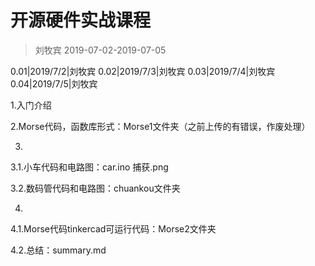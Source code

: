 # 开源硬件实战课程
> 刘牧宾
> 2019-07-02-2019-07-05

0.01|2019/7/2|刘牧宾
0.02|2019/7/3|刘牧宾
0.03|2019/7/4|刘牧宾
0.04|2019/7/5|刘牧宾

1.入门介绍

2.Morse代码，函数库形式：Morse1文件夹（之前上传的有错误，作废处理）

3.
  3.1.小车代码和电路图：car.ino   捕获.png
  
  3.2.数码管代码和电路图：chuankou文件夹

4.
  4.1.Morse代码tinkercad可运行代码：Morse2文件夹
  
  4.2.总结：summary.md
  
